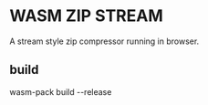 # WASM ZIP STREAM

A stream style zip compressor running in browser.

## build

wasm-pack build --release
